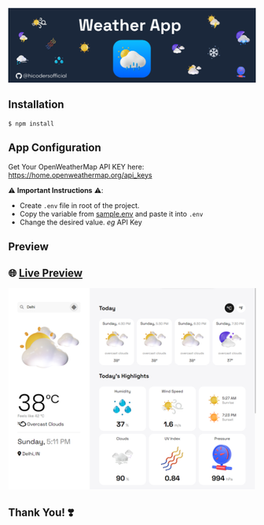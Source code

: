 <div align="center">
    <b><a href="https://hweather.netlify.app" target="_blank">
    <img src="./banner.png" />
    </a></b>
</div>

## Installation

```
$ npm install
```

## App Configuration

Get Your OpenWeatherMap API KEY here: https://home.openweathermap.org/api_keys

⚠️ **Important Instructions** ⚠️:

- Create `.env` file in root of the project.
- Copy the variable from [sample.env](https://github.com/hicodersofficial/weather-app/blob/main/sample.env) and paste it into `.env`
- Change the desired value. _eg_ API Key

## Preview

## 🌐 **[Live Preview](https://hweather.netlify.app/)**

![](./preview.png)

## **Thank You! ❣️**
